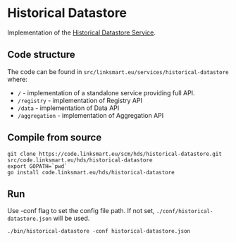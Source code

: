 Historical Datastore
===================

Implementation of the [Historical Datastore Service](https://docs.linksmart.eu/display/HDS).

## Code structure

The code can be found in `src/linksmart.eu/services/historical-datastore` where:

* `/` - implementation of a standalone service providing full API.
* `/registry` - implementation of Registry API
* `/data` - implementation of Data API
* `/aggregation` - implementation of Aggregation API


## Compile from source

```
git clone https://code.linksmart.eu/scm/hds/historical-datastore.git src/code.linksmart.eu/hds/historical-datastore
export GOPATH=`pwd`
go install code.linksmart.eu/hds/historical-datastore
```


## Run
Use -conf flag to set the config file path. If not set, `./conf/historical-datastore.json` will be used.
```
./bin/historical-datastore -conf historical-datastore.json
```

